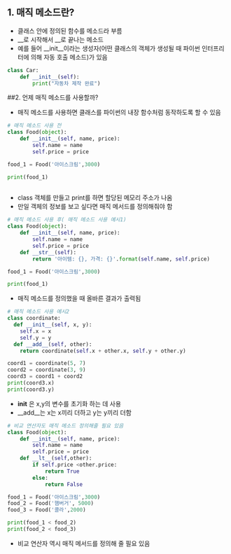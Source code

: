 ## 1. 매직 메소드란?

- 클래스 안에 정의된 함수를 메소드라 부름
- __로 시작해서 __로 끝나는 메소드
- 예를 들어 __init__이라는 생성자(어떤 클래스의 객체가 생성될 때 파이썬 인터프리터에 의해 자동 호출 메소드)가 있음
```python
class Car:
    def __init__(self):
        print("자동차 제작 완료")
```

##2. 언제 매직 메소드를 사용할까?

- 매직 메소드를 사용하면 클래스를 파이썬의 내장 함수처럼 동작하도록 할 수 있음

```python
# 매직 메소드 사용 전
class Food(object):
    def __init__(self, name, price):
        self.name = name
        self.price = price

food_1 = Food('아이스크림',3000)

print(food_1)
  
```
- class 객체를 만들고 print를 하면 할당된 메모리 주소가 나옴
- 만일 객체의 정보를 보고 싶다면 매직 메서드를 정의해줘야 함
```python
# 매직 메소드 사용 후( 매직 메소드 사용 예시1)
class Food(object):
    def __init__(self, name, price):
        self.name = name
        self.price = price
    def __str__(self):
        return '아이템: {}, 가격: {}'.format(self.name, self.price)

food_1 = Food('아이스크림',3000)

print(food_1)
```
- 매직 메소드를 정의했을 때 올바른 결과가 출력됨

```python
# 매직 메소드 사용 예시2
class coordinate:
  def __init__(self, x, y):
    self.x = x
    self.y = y
  def __add__(self, other):
    return coordinate(self.x + other.x, self.y + other.y)

coord1 = coordinate(5, 7)
coord2 = coordinate(3, 9)
coord3 = coord1 + coord2
print(coord3.x)
print(coord3.y)
```
- __init__ 은 x,y의 변수를 초기화 하는 데 사용
- __add__는 x는 x끼리 더하고 y는 y끼리 더함

```python
# 비교 연산자도 매직 메소드 정의해줄 필요 있음
class Food(object):
    def __init__(self, name, price):
        self.name = name
        self.price = price
    def __lt__(self,other):
        if self.price <other.price:
            return True
        else:
            return False

food_1 = Food('아이스크림',3000)
food_2 = Food('햄버거', 5000)
food_3 = Food('콜라',2000)

print(food_1 < food_2)
print(food_2 < food_3)
```
- 비교 연산자 역시 매직 메서드를 정의해 줄 필요 있음